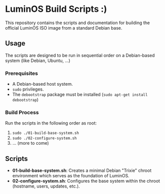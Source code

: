 # LuminOS Build Scripts :)

This repository contains the scripts and documentation for building the official LuminOS ISO image from a standard Debian base.

## Usage

The scripts are designed to be run in sequential order on a Debian-based system (like Debian, Ubuntu, ...)

### Prerequisites

- A Debian-based host system.
- `sudo` privileges.
- The `debootstrap` package must be installed (`sudo apt-get install debootstrap`)

### Build Process

Run the scripts in the following order as root:

1.  `sudo ./01-build-base-system.sh`
2.  `sudo ./02-configure-system.sh`
3.  ... (more to come)

## Scripts

-   **01-build-base-system.sh**: Creates a minimal Debian "Trixie" chroot environment which serves as the foundation of LuminOS.
-   **02-configure-system.sh**: Configures the base system within the chroot (hostname, users, updates, etc.).

